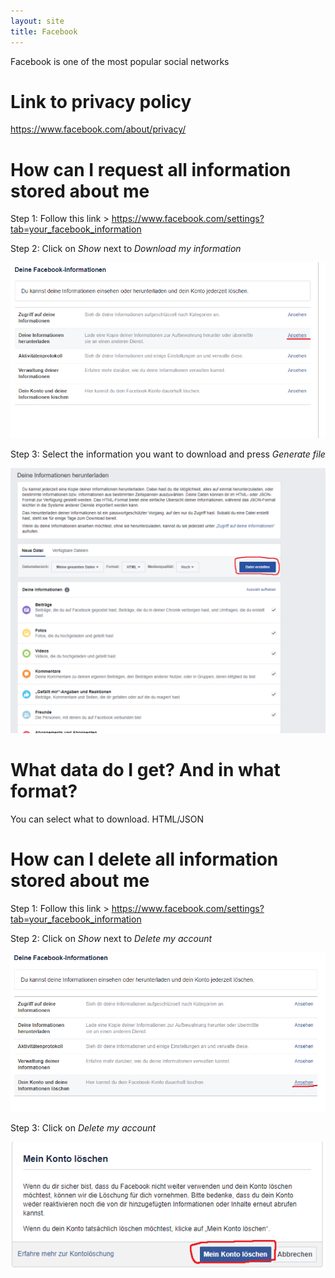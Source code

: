 ```yaml
---
layout: site
title: Facebook
---
```

Facebook is one of the most popular social networks

# Link to privacy policy

https://www.facebook.com/about/privacy/

# How can I request all information stored about me

Step 1: Follow this link > https://www.facebook.com/settings?tab=your_facebook_information

Step 2: Click on *Show* next to *Download my information* 

![screenshot 2](/images/sites/facebook/step1.png)

Step 3: Select the information you want to download and press *Generate file*

![screenshot 2](/images/sites/facebook/step2.png)

# What data do I get? And in what format?

You can select what to download. HTML/JSON

# How can I delete all information stored about me

Step 1: Follow this link > https://www.facebook.com/settings?tab=your_facebook_information

Step 2: Click on *Show* next to *Delete my account* 

![screenshot 4](/images/sites/facebook/step3.png)

Step 3: Click on *Delete my account* 

![screenshot 4](/images/sites/facebook/step4.png)
